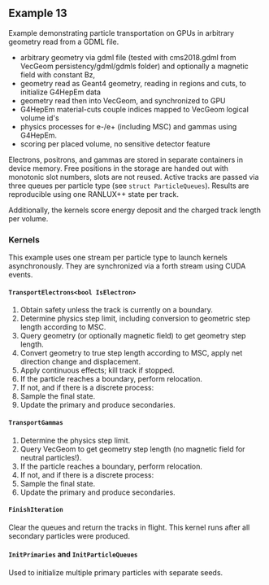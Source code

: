 <!--
SPDX-FileCopyrightText: 2021 CERN
SPDX-License-Identifier: CC-BY-4.0
-->

## Example 13

Example demonstrating particle transportation on GPUs in arbitrary geometry read from a GDML file.

 * arbitrary geometry via gdml file (tested with cms2018.gdml from VecGeom persistency/gdml/gdmls folder) and optionally a magnetic field with constant Bz,
 * geometry read as Geant4 geometry, reading in regions and cuts, to initialize G4HepEm data
 * geometry read then into VecGeom, and synchronized to GPU
 * G4HepEm material-cuts couple indices mapped to VecGeom logical volume id's
 * physics processes for e-/e+ (including MSC) and gammas using G4HepEm.
 * scoring per placed volume, no sensitive detector feature

Electrons, positrons, and gammas are stored in separate containers in device memory.
Free positions in the storage are handed out with monotonic slot numbers, slots are not reused.
Active tracks are passed via three queues per particle type (see `struct ParticleQueues`).
Results are reproducible using one RANLUX++ state per track.

Additionally, the kernels score energy deposit and the charged track length per volume.

### Kernels

This example uses one stream per particle type to launch kernels asynchronously.
They are synchronized via a forth stream using CUDA events.

#### `TransportElectrons<bool IsElectron>`

1. Obtain safety unless the track is currently on a boundary.
2. Determine physics step limit, including conversion to geometric step length according to MSC.
3. Query geometry (or optionally magnetic field) to get geometry step length.
4. Convert geometry to true step length according to MSC, apply net direction change and displacement.
5. Apply continuous effects; kill track if stopped.
6. If the particle reaches a boundary, perform relocation.
7. If not, and if there is a discrete process:
 1. Sample the final state.
 2. Update the primary and produce secondaries.

#### `TransportGammas`

1. Determine the physics step limit.
2. Query VecGeom to get geometry step length (no magnetic field for neutral particles!).
3. If the particle reaches a boundary, perform relocation.
4. If not, and if there is a discrete process:
 1. Sample the final state.
 2. Update the primary and produce secondaries.

#### `FinishIteration`

Clear the queues and return the tracks in flight.
This kernel runs after all secondary particles were produced.

#### `InitPrimaries` and `InitParticleQueues`

Used to initialize multiple primary particles with separate seeds.
